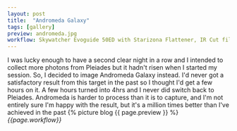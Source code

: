 ```yaml
---
layout: post
title:  "Andromeda Galaxy"
tags: [gallery]
preview: andromeda.jpg
workflow: Skywatcher Evoguide 50ED with Starizona Flattener, IR Cut filter, Risingcam IMX585, guided ~4hr 2mins of data
---
```

I was lucky enough to have a second clear night in a row and I intended to collect more photons from Pleiades but it hadn't risen when I started my session. So, I decided to image Andromeda Galaxy instead. I'd never got a satisfactory result from this target in the past so I thought I'd get a few hours on it. A few hours turned into 4hrs and I never did switch back to Pleiades. Andromeda is harder to process than it is to capture, and I'm not entirely sure I'm happy with the result, but it's a million times better than I've achieved in the past
{% picture blog {{ page.preview }} %}
_{{page.workflow}}_
